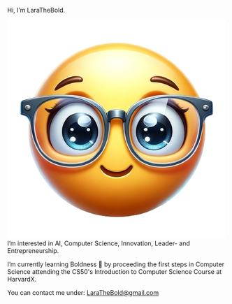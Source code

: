 Hi, I’m LaraTheBold.

![LaraTheBold_Emoji](https://raw.githubusercontent.com/LaraTheBold/LaraTheBold/a11d845b854a8e37e2a2e810c740f74a30c07391/LaraTheBold_Emoji_BG_White.jpg)
I’m interested in AI, Computer Science, Innovation, Leader- and Entrepreneurship.

I’m currently learning Boldness 💞️ by proceeding the first steps in Computer Science attending the CS50's Introduction to Computer Science Course at HarvardX.

You can contact me under: LaraTheBold@gmail.com

<!---
LaraTheBold/LaraTheBold is a ✨ special ✨ repository because its `README.md` (this file) appears on your GitHub profile.
You can click the Preview link to take a look at your changes.
--->
